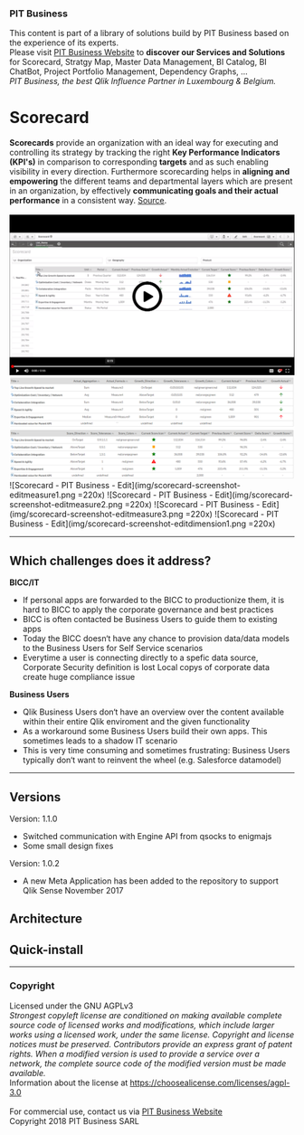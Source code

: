 ### PIT Business
This content is part of a library of solutions build by PIT Business based on the experience of its experts.<br>
Please visit [PIT Business Website](http://www.pit-business.com) to **discover our Services and Solutions** for Scorecard, Stratgy Map, Master Data Management, BI Catalog, BI ChatBot, Project Portfolio Management, Dependency Graphs, ...<br>
*PIT Business, the best Qlik Influence Partner in Luxembourg & Belgium.*<br>

# Scorecard
**Scorecards** provide an organization with an ideal way for executing and controlling its strategy by tracking the right **Key Performance Indicators (KPI's)** in comparison to corresponding **targets** and as such enabling visibility in every direction. Furthermore scorecarding helps in **aligning and empowering** the different teams and departmental layers which are present in an organization, by effectively **communicating goals and their actual performance** in a consistent way. [Source](http://www.element61.be/en/competence/strategy-management-scorecarding).<br>
<br>
[![Scorecard - PIT Business - Screencast](img/scorecard-screenshot-playvideo.png)](https://drive.google.com/file/d/1vB3rX8PORDdAptW21SpvbcuzDOZEcHMe/preview)<br>
![Scorecard - PIT Business - Growths](img/scorecard-screenshot-growths.png)
![Scorecard - PIT Business - Scores](img/scorecard-screenshot-scores.png)
![Scorecard - PIT Business - Edit](img/scorecard-screenshot-editmeasure1.png =220x)
![Scorecard - PIT Business - Edit](img/scorecard-screenshot-editmeasure2.png =220x)
![Scorecard - PIT Business - Edit](img/scorecard-screenshot-editmeasure3.png =220x)
![Scorecard - PIT Business - Edit](img/scorecard-screenshot-editdimension1.png =220x)

----------

## Which challenges does it address?

**BICC/IT**
 - If personal apps are forwarded to the BICC to productionize them, it is hard to BICC to apply the corporate governance and best practices
 - BICC is often contacted be Business Users to guide them to existing apps
 - Today the BICC doesn‘t have any chance to provision data/data models to the Business Users for Self Service scenarios
 - Everytime a user is connecting directly to a spefic data source, Corporate Security definition is lost
Local copys of corporate data create huge compliance issue

**Business Users**
 - Qlik Business Users don‘t have an overview over the content available within their entire Qlik enviroment and the given functionality
 - As a workaround some Business Users build their own apps. This sometimes leads to a shadow IT scenario
 - This is very time consuming and sometimes frustrating: Business Users typically don‘t want to reinvent the wheel (e.g. Salesforce datamodel)

----------

## Versions

Version: 1.1.0
  -  Switched communication with Engine API from qsocks to enigmajs
  -  Some small design fixes


Version: 1.0.2
  -  A new Meta Application has been added to the repository to support Qlik Sense November 2017

## Architecture

## Quick-install

----------

### Copyright
Licensed under the GNU AGPLv3<br>
*Strongest copyleft license are conditioned on making available complete source code of licensed works and modifications, which include larger works using a licensed work, under the same license. Copyright and license notices must be preserved. Contributors provide an express grant of patent rights. When a modified version is used to provide a service over a network, the complete source code of the modified version must be made available.*<br>
Information about the license at https://choosealicense.com/licenses/agpl-3.0<br>
<br>
For commercial use, contact us via [PIT Business Website](http://www.pit-business.com)<br>
Copyright 2018 PIT Business SARL<br>
